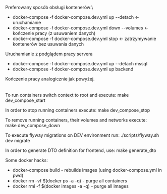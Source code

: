 Preferowany sposób obsługi kontenerów:\
 + docker-compose -f docker-compose.dev.yml up --detach  <- uruchamianie
 + docker-compose -f docker-compose.dev.yml down --volumes  <- kończenie pracy (z usuwaniem danych)
 + docker-compose -f docker-compose.dev.yml stop <- zatrzymywanie kontenerów bez usuwania danych

Uruchamianie z podglądem pracy servera
 + docker-compose -f docker-compose.dev.yml up --detach mssql
 + docker-compose -f docker-compose.dev.yml up backend

Kończenie pracy analogicznie jak powyżej.
\
\
\
To run containers switch context to root and execute:
 make dev_compose_start
 
In order to stop running containers execute:
 make dev_compose_stop
 
To remove running containers, their volumes and networks execute:    
 make dev_compose_down
 
To execute flyway migrations on DEV environment run:
./scripts/flyway.sh dev migrate

In order to generate DTO definition for frontend, use:
 make generate_dto

 Some docker hacks:
 - docker-compose build - rebuilds images (using docker-compose.yml in pwd)
 - docker rm -vf $(docker ps -a -q) - purge all containers
 - docker rmi -f $(docker images -a -q) - purge all images
